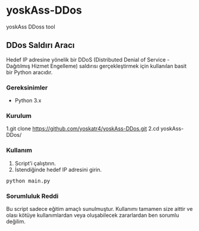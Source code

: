 # yoskAss-DDos
yoskAss DDoss tool
## DDos Saldırı Aracı

Hedef IP adresine yönelik bir DDoS (Distributed Denial of Service - Dağıtılmış Hizmet Engelleme) saldırısı gerçekleştirmek için kullanılan basit bir Python aracıdır.
### Gereksinimler

- Python 3.x

### Kurulum
1.git clone https://github.com/yoskatr4/yoskAss-DDos.git
2.cd yoskAss-DDos/

### Kullanım

1. Script'i çalıştırın.
2. İstendiğinde hedef IP adresini girin.

<pre>
python main.py
</pre>
### Sorumluluk Reddi

Bu script sadece eğitim amaçlı sunulmuştur. Kullanımı tamamen size aittir ve olası kötüye kullanımlardan veya oluşabilecek zararlardan ben sorumlu değilim.
